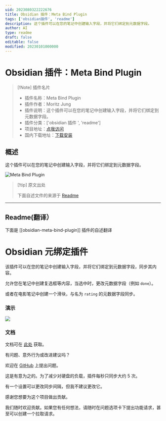 ```yaml
---
uid: 2023080322222676
title: Obsidian 插件：Meta Bind Plugin
tags: ['obsidian插件', 'readme']
description: 这个插件可以在您的笔记中创建输入字段，并将它们绑定到元数据字段。
author: AI
type: readme
draft: false
editable: false
modified: 20230101000000
---
```


# Obsidian 插件：Meta Bind Plugin

> [!Note] 插件名片
> - 插件名称：Meta Bind Plugin
> - 插件作者：Moritz Jung
> - 插件说明：这个插件可以在您的笔记中创建输入字段，并将它们绑定到元数据字段。
> - 插件分类：['obsidian 插件 ', 'readme']
> - 项目地址：[点我访问](https://github.com/mProjectsCode/obsidian-meta-bind-plugin)
> - 国内下载地址：[下载安装](https://pkmer.cn/products/plugin/pluginMarket/?obsidian-meta-bind-plugin)

## 概述

这个插件可以在您的笔记中创建输入字段，并将它们绑定到元数据字段。

![Meta Bind Plugin](https://cdn.pkmer.cn/covers/obsidian-meta-bind-plugin.gif!pkmer)

> [!tip] 原文出处
>
>下面自述文件的来源于 [Readme](https://ghproxy.net/https://raw.githubusercontent.com/mProjectsCode/obsidian-meta-bind-plugin/master/README.md)
>

---

## Readme(翻译）

下面是 [[obsidian-meta-bind-plugin]] 插件的自述翻译

# Obsidian 元绑定插件

该插件可以在您的笔记中创建输入字段，并将它们绑定到元数据字段，同步其内容。

允许您在笔记中创建复选框等内容，当选中时，更改元数据字段（例如 `done`）。

或者在电影笔记中创建一个滑块，与名为 `rating` 的元数据字段同步。

### 演示

![](https://github.com/mProjectsCode/obsidian-meta-bind-plugin/raw/master/images/meta-bind-plugin-demo-3-gif.gif)

### 文档

文档可在 [此处](https://mprojectscode.github.io/obsidian-meta-bind-plugin-docs) 获取。

有问题、意外行为或改进建议吗？

欢迎在 [GitHub](https://github.com/mProjectsCode/obsidian-meta-bind-plugin/issues) 上提出问题。

这是有意为之的。为了减少对硬盘的负载，插件每秒只同步大约 5 次。

有一个设置可以更改同步间隔，但我不建议更改它。

感谢您想要为这个项目做出贡献。

我们随时欢迎贡献。如果您有任何想法，请随时在问题选项卡下提出功能请求，甚至可以创建一个拉取请求。
